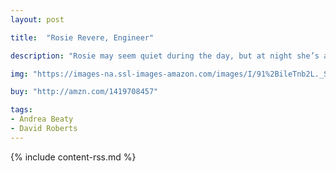```yaml
---
layout: post

title:  "Rosie Revere, Engineer"

description: "Rosie may seem quiet during the day, but at night she’s a brilliant inventor of gizmos and gadgets who dreams of becoming a great engineer. When her great-great-aunt Rose (Rosie the Riveter) comes for a visit and mentions her one unfinished goal—to fly—Rosie sets to work building a contraption to make her aunt’s dream come true. But when her contraption doesn’t fl y but rather hovers for a moment and then crashes, Rosie deems the invention a failure. On the contrary, Aunt Rose inisists that Rosie’s contraption was a raging success. You can only truly fail, she explains, if you quit."

img: "https://images-na.ssl-images-amazon.com/images/I/91%2BileTnb2L._SL480_.jpg"

buy: "http://amzn.com/1419708457"

tags:
- Andrea Beaty
- David Roberts
---
```


{% include content-rss.md %}